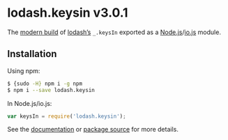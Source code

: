 # lodash.keysin v3.0.1

The [modern build](https://github.com/lodash/lodash/wiki/Build-Differences) of [lodash’s](https://lodash.com/) `_.keysIn` exported as a [Node.js](http://nodejs.org/)/[io.js](https://iojs.org/) module.

## Installation

Using npm:

```bash
$ {sudo -H} npm i -g npm
$ npm i --save lodash.keysin
```

In Node.js/io.js:

```js
var keysIn = require('lodash.keysin');
```

See the [documentation](https://lodash.com/docs#keysIn) or [package source](https://github.com/lodash/lodash/blob/3.0.1-npm-packages/lodash.keysin) for more details.
